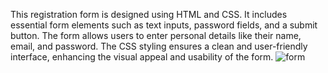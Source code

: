 This registration form is designed using HTML and CSS. It includes
essential form elements such as text inputs, password fields, and a submit button.
The form allows users to enter personal details like their name, email, and
password. The CSS styling ensures a clean and user-friendly interface, enhancing
the visual appeal and usability of the form.
![form](https://github.com/user-attachments/assets/674a94df-60ad-4180-bff3-a73d64f3b5f5)
